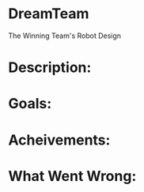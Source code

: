 # DreamTeam
The Winning Team's Robot Design

# Description:

# Goals:

# Acheivements:

# What Went Wrong:
